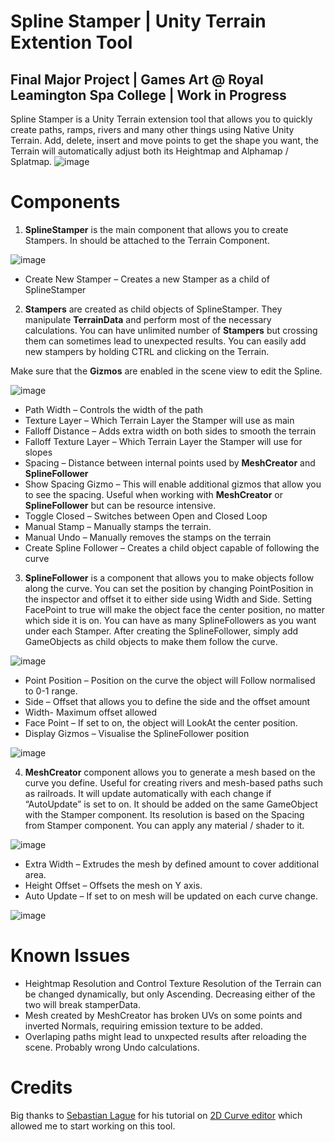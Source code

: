 # Spline Stamper | Unity Terrain Extention Tool 
## Final Major Project | Games Art @ Royal Leamington Spa College | Work in Progress
Spline Stamper is a Unity Terrain extension tool that allows you to quickly create paths, ramps, rivers and many other things using Native Unity Terrain.
Add, delete, insert and move points to get the shape you want, the Terrain will automatically adjust both its Heightmap and Alphamap / Splatmap.
![image](https://user-images.githubusercontent.com/91887444/135854675-65217bc2-30f2-4b11-a941-a70264502585.png)

# Components
1. **SplineStamper** is the main component that allows you to create Stampers. In should be attached to the Terrain Component.

![image](https://user-images.githubusercontent.com/91887444/135854812-88f72297-d16d-49a1-a897-e7af93ab3e38.png)
- Create New Stamper – Creates a new Stamper as a child of SplineStamper

2. **Stampers** are created as child objects of SplineStamper. They manipulate **TerrainData** and perform most of the necessary calculations. You can have unlimited number of **Stampers** but crossing them can sometimes lead to unexpected results.
You can easily add new stampers by holding CTRL and clicking on the Terrain.

Make sure that the **Gizmos** are enabled in the scene view to edit the Spline.

![image](https://user-images.githubusercontent.com/91887444/135855110-7d8967ee-0ef3-49ea-a2c6-17b810cbd1a7.png)

- Path Width – Controls the width of the path
- Texture Layer – Which Terrain Layer the Stamper will use as main
- Falloff Distance – Adds extra width on both sides to smooth the terrain
- Falloff Texture Layer – Which Terrain Layer the Stamper will use for slopes
- Spacing – Distance between internal points used by **MeshCreator** and **SplineFollower**
- Show Spacing Gizmo – This will enable additional gizmos that allow you to see the spacing. Useful when working with **MeshCreator** or **SplineFollower** but can be resource intensive.
- Toggle Closed – Switches between Open and Closed Loop
- Manual Stamp – Manually stamps the terrain.
- Manual Undo – Manually removes the stamps on the terrain
- Create Spline Follower – Creates a child object capable of following the curve

3. **SplineFollower** is a component that allows you to make objects follow along the curve. You can set the position by changing PointPosition in the inspector and offset it to either side using Width and Side. Setting FacePoint to true will make the object face the center position, no matter which side it is on. You can have as many SplineFollowers as you want under each Stamper. After creating the SplineFollower, simply add GameObjects as child objects to make them follow the curve.

![image](https://user-images.githubusercontent.com/91887444/135855583-17dd91f1-b247-41d0-b222-8c1e8b630d02.png)

- Point Position – Position on the curve the object will Follow normalised to 0-1 range.
- Side – Offset that allows you to define the side and the offset amount
- Width- Maximum offset allowed
- Face Point – If set to on, the object will LookAt the center position.
- Display Gizmos – Visualise the SplineFollower position

![image](https://user-images.githubusercontent.com/91887444/135855762-eb1364b7-dd96-452b-8fdf-2b01b4997454.png)

4. **MeshCreator** component allows you to generate a mesh based on the curve you define. Useful for creating rivers and mesh-based paths such as railroads. It will update automatically with each change if “AutoUpdate” is set to on. It should be added on the same GameObject with the Stamper component. Its resolution is based on the Spacing from Stamper component. You can apply any material / shader to it.

![image](https://user-images.githubusercontent.com/91887444/135856005-10b2a34f-2c13-4f21-b48d-97f8135275fa.png)

- Extra Width – Extrudes the mesh by defined amount to cover additional area.
- Height Offset – Offsets the mesh on Y axis.
- Auto Update – If set to on mesh will be updated on each curve change.

![image](https://user-images.githubusercontent.com/91887444/135856103-2a7150c7-6f8e-458a-a60f-7356890be327.png)

# Known Issues
- Heightmap Resolution and Control Texture Resolution of the Terrain can be changed dynamically, but only Ascending. Decreasing either of the two will break stamperData.
- Mesh created by MeshCreator has broken UVs on some points and inverted Normals, requiring emission texture to be added.
- Overlaping paths might lead to unxpected results after reloading the scene. Probably wrong Undo calculations.

# Credits
Big thanks to [Sebastian Lague](https://github.com/SebLague) for his tutorial on [2D Curve editor](https://www.youtube.com/watch?v=RF04Fi9OCPc&list=PLFt_AvWsXl0d8aDaovNztYf6iTChHzrHP) which allowed me to start working on this tool.
